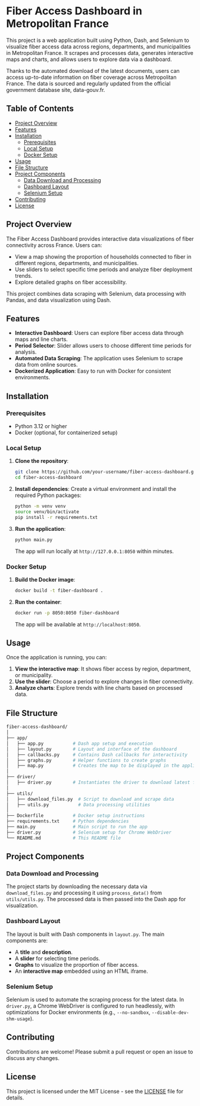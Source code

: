 # Fiber Access Dashboard in Metropolitan France

This project is a web application built using Python, Dash, and Selenium to visualize fiber access data across regions, departments, and municipalities in Metropolitan France. It scrapes and processes data, generates interactive maps and charts, and allows users to explore data via a dashboard.

Thanks to the automated download of the latest documents, users can access up-to-date information on fiber coverage across Metropolitan France. The data is sourced and regularly updated from the official government database site, data-gouv.fr.

## Table of Contents

- [Project Overview](#project-overview)
- [Features](#features)
- [Installation](#installation)
  - [Prerequisites](#prerequisites)
  - [Local Setup](#local-setup)
  - [Docker Setup](#docker-setup)
- [Usage](#usage)
- [File Structure](#file-structure)
- [Project Components](#project-components)
  - [Data Download and Processing](#data-download-and-processing)
  - [Dashboard Layout](#dashboard-layout)
  - [Selenium Setup](#selenium-setup)
- [Contributing](#contributing)
- [License](#license)

## Project Overview

The Fiber Access Dashboard provides interactive data visualizations of fiber connectivity across France. Users can:
- View a map showing the proportion of households connected to fiber in different regions, departments, and municipalities.
- Use sliders to select specific time periods and analyze fiber deployment trends.
- Explore detailed graphs on fiber accessibility.

This project combines data scraping with Selenium, data processing with Pandas, and data visualization using Dash.

## Features

- **Interactive Dashboard**: Users can explore fiber access data through maps and line charts.
- **Period Selector**: Slider allows users to choose different time periods for analysis.
- **Automated Data Scraping**: The application uses Selenium to scrape data from online sources.
- **Dockerized Application**: Easy to run with Docker for consistent environments.

## Installation

### Prerequisites

- Python 3.12 or higher
- Docker (optional, for containerized setup)

### Local Setup

1. **Clone the repository**:
   ```bash
   git clone https://github.com/your-username/fiber-access-dashboard.git
   cd fiber-access-dashboard
   ```

2. **Install dependencies**:
   Create a virtual environment and install the required Python packages:
   ```bash
   python -m venv venv
   source venv/bin/activate
   pip install -r requirements.txt
   ```

3. **Run the application**:
   ```bash
   python main.py
   ```

   The app will run locally at `http://127.0.0.1:8050` within minutes.

### Docker Setup

1. **Build the Docker image**:
   ```bash
   docker build -t fiber-dashboard .
   ```

2. **Run the container**:
   ```bash
   docker run -p 8050:8050 fiber-dashboard
   ```

   The app will be available at `http://localhost:8050`.

## Usage

Once the application is running, you can:

1. **View the interactive map**: It shows fiber access by region, department, or municipality.
2. **Use the slider**: Choose a period to explore changes in fiber connectivity.
3. **Analyze charts**: Explore trends with line charts based on processed data.

## File Structure

```bash
fiber-access-dashboard/
│
├── app/
│   ├── app.py           # Dash app setup and execution
│   ├── layout.py        # Layout and interface of the dashboard
│   ├── callbacks.py     # Contains Dash callbacks for interactivity
│   ├── graphs.py        # Helper functions to create graphs
│   ├── map.py           # Creates the map to be displayed in the application
│
├── driver/
│   ├── driver.py        # Instantiates the driver to download latest files
│
├── utils/
│   ├── download_files.py  # Script to download and scrape data
│   ├── utils.py           # Data processing utilities
│
├── Dockerfile           # Docker setup instructions
├── requirements.txt     # Python dependencies
├── main.py              # Main script to run the app
├── driver.py            # Selenium setup for Chrome WebDriver
└── README.md            # This README file
```

## Project Components

### Data Download and Processing

The project starts by downloading the necessary data via `download_files.py` and processing it using `process_data()` from `utils/utils.py`. The processed data is then passed into the Dash app for visualization.

### Dashboard Layout

The layout is built with Dash components in `layout.py`. The main components are:
- A **title** and **description**.
- A **slider** for selecting time periods.
- **Graphs** to visualize the proportion of fiber access.
- An **interactive map** embedded using an HTML iframe.

### Selenium Setup

Selenium is used to automate the scraping process for the latest data. In `driver.py`, a Chrome WebDriver is configured to run headlessly, with optimizations for Docker environments (e.g., `--no-sandbox`, `--disable-dev-shm-usage`).

## Contributing

Contributions are welcome! Please submit a pull request or open an issue to discuss any changes.

## License

This project is licensed under the MIT License - see the [LICENSE](LICENSE) file for details.
